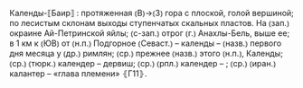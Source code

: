 ---
---

Календы-⟦Баир⟧
: протяженная ⦅В⦆→⦅З⦆ гора с плоской, голой вершиной; по лесистым склонам выходы ступенчатых скальных пластов. На ⦅зап.⦆ окраине Ай-Петринской яйлы; ⦅с-зап.⦆ отрог ⦅г.⦆ Анахлы-Бель, выше ее; в 1 км к ⦅ЮВ⦆ от ⦅н.п.⦆ Подгорное ⦅Севаст.⦆ – календы – ⦅назв.⦆ первого дня месяца у ⦅др.⦆ римлян; ⦅ср.⦆ прежнее ⦅назв.⦆ этого ⦅н.п.⦆, Календы; ⦅ср.⦆ ⦅тюрк.⦆ календер – дервиш; ⦅ср.⦆ ⦅рпл.⦆ календер – ; ⦅ср.⦆ ⦅иран.⦆ калантер – «глава племени» ⦃Г11⦄.
